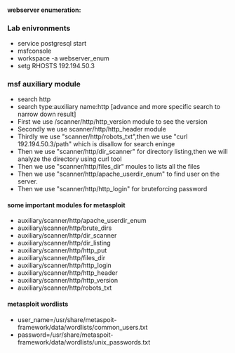 #### webserver enumeration:
### Lab enivronments
- service postgresql start
- msfconsole
- workspace -a webserver_enum
- setg RHOSTS 192.194.50.3
### msf auxiliary module
- search http
- search type:auxiliary name:http [advance and more specific search to narrow down result]
- First we use /scanner/http/http_version module to see the version
- Secondly we use scanner/http/http_header module
- Thirdly we use "scanner/http/robots_txt",then we use "curl 192.194.50.3/path" which is disallow for search eninge
- Then we use "scanner/http/dir_scanner" for directory listing,then we will analyze the directory using curl tool
- Then we use "scanner/http/files_dir"  moules to lists all the files
- Then we use "scanner/http/apache_userdir_enum"  to find user on the server.
- Then we use "scanner/http/http_login" for bruteforcing password

#### some important modules for metasploit
- auxiliary/scanner/http/apache_userdir_enum
- auxiliary/scanner/http/brute_dirs
- auxiliary/scanner/http/dir_scanner
- auxiliary/scanner/http/dir_listing
- auxiliary/scanner/http/http_put
- auxiliary/scanner/http/files_dir
- auxiliary/scanner/http/http_login
- auxiliary/scanner/http/http_header
- auxiliary/scanner/http/http_version
- auxiliary/scanner/http/robots_txt
  
#### metasploit wordlists
- user_name=/usr/share/metaspoit-framework/data/wordlists/common_users.txt
- password=/usr/share/metaspoit-framework/data/wordlists/unix_passwords.txt
